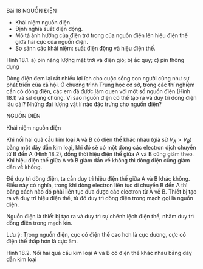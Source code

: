 Bài 18 NGUỒN ĐIỆN

- Khái niệm nguồn điện.
- Định nghĩa suất điện động.
- Mô tả ảnh hưởng của điện trở trong của nguồn điện lên hiệu điện thế giữa hai cực của nguồn điện.
- So sánh các khái niệm: suất điện động và hiệu điện thế.

Hình 18.1. a) pin năng lượng mặt trời và điện gió; b) ắc quy; c) pin thông dụng

Dòng điện đem lại rất nhiều lợi ích cho cuộc sống con người cũng như sự phát triển của xã hội. Ở chương trình Trung học cơ sở, trong các thí nghiệm cần có dòng điện, các em đã được làm quen với một số nguồn điện (Hình 18.1) và sử dụng chúng. Vì sao nguồn điện có thể tạo ra và duy trì dòng điện lâu dài? Những đại lượng vật lí nào đặc trưng cho nguồn điện?

NGUỒN ĐIỆN

Khái niệm nguồn điện

Khi nối hai quả cầu kim loại A và B có điện thế khác nhau (giả sử $V_A > V_B$) bằng một dây dẫn kim loại, khi đó sẽ có một dòng các electron dịch chuyển từ B đến A (Hình 18.2), đồng thời hiệu điện thế giữa A và B cũng giảm theo. Khi hiệu điện thế giữa A và B giảm dần về không thì dòng điện cũng giảm dần về không.

Để duy trì dòng điện, ta cần duy trì hiệu điện thế giữa A và B khác không. Điều này có nghĩa, trong khi dòng electron liên tục di chuyển B đến A thì bằng cách nào đó phải liên tục đưa được các electron từ A về B. Thiết bị tạo ra và duy trì hiệu điện thế, từ đó duy trì dòng điện trong mạch gọi là nguồn điện.

Nguồn điện là thiết bị tạo ra và duy trì sự chênh lệch điện thế, nhằm duy trì dòng điện trong mạch kín.

Lưu ý: Trong nguồn điện, cực có điện thế cao hơn là cực dương, cực có điện thế thấp hơn là cực âm.

Hình 18.2. Nối hai quả cầu kim loại A và B có điện thế khác nhau bằng dây dẫn kim loại
